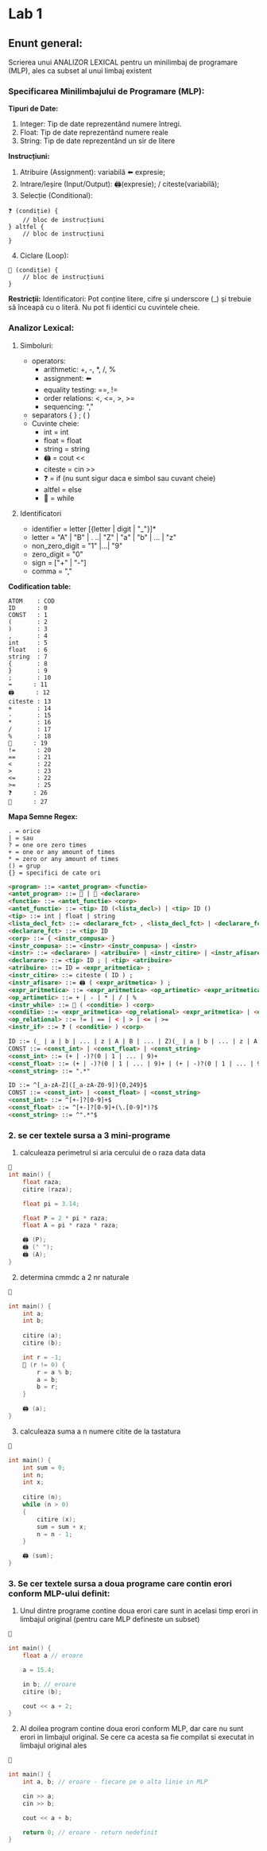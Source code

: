# Lab 1

## Enunt general:
Scrierea unui ANALIZOR LEXICAL pentru un minilimbaj de programare (MLP),
ales ca subset al unui limbaj existent

### Specificarea Minilimbajului de Programare (MLP):

**Tipuri de Date:**
1. Integer: Tip de date reprezentând numere întregi.
2. Float: Tip de date reprezentând numere reale
3. String: Tip de date reprezentând un sir de litere


**Instrucțiuni:**
1. Atribuire (Assignment): variabilă ⬅️ expresie;
2. Intrare/Ieșire (Input/Output): 🖨️(expresie); / citeste(variabilă);
3. Selecție (Conditional):
```
❓ (condiție) {
    // bloc de instrucțiuni
} altfel {
    // bloc de instrucțiuni
}
```
4. Ciclare (Loop):
```
🔁 (condiție) {
    // bloc de instrucțiuni
}
```
**Restricții:**
Identificatori: Pot conține litere, cifre și underscore (_) și trebuie să înceapă cu o literă. Nu pot fi identici cu cuvintele cheie.


### Analizor Lexical:

1. Simboluri:
    - operators:
		* arithmetic: +, -, *, /, %
		* assignment: ⬅️
        * equality testing: ==, !=
        * order relations: <, <=, >, >=
		* sequencing: ","
    - separators { }  ; ( )
    - Cuvinte cheie: 
       * int      = int
       * float    = float
       * string   = string
       * 🖨️      = cout <<
       * citeste  = cin >>
       * ❓       = if  (nu sunt sigur daca e simbol sau cuvant cheie)
       * altfel   = else
       * 🔁      = while
  
2. Identificatori
    - identifier = letter [{letter | digit | "_"}]*
    - letter = "A" | "B" | . ..| "Z" | "a" | "b" | ... | "z"
    - non_zero_digit = "1" |...| "9"
    - zero_digit = "0" 
    - sign = ["+" | "-"]
    - comma = ","

**Codification table:**
```
ATOM    : COD
ID      : 0
CONST   : 1
(       : 2
)       : 3
,       : 4
int     : 5
float   : 6
string  : 7
{       : 8
}       : 9
;       : 10
⬅️      : 11
🖨️      : 12
citeste : 13
+       : 14
-       : 15
*       : 16
/       : 17
%       : 18
🔁      : 19
!=      : 20
==      : 21
<       : 22
>       : 23
<=      : 22
>=      : 25
❓      : 26
🏁      : 27
```

**Mapa Semne Regex:**
```
. = orice
| = sau
? = one ore zero times
+ = one or any amount of times
* = zero or any amount of times
() = grup
{} = specifici de cate ori
```


```html
<program> ::= <antet_program> <functie>
<antet_program> ::= 🏁 | 🏁 <declarare>
<functie> ::= <antet_functie> <corp>
<antet_functie> ::= <tip> ID (<lista_decl>) | <tip> ID ()
<tip> ::= int | float | string
<lista_decl_fct> ::= <declarare_fct> , <lista_decl_fct> | <declarare_fct>
<declarare_fct> ::= <tip> ID
<corp> ::= { <instr_compusa> }
<instr_compusa> ::= <instr> <instr_compusa> | <instr>
<instr> ::= <declarare> | <atribuire> | <instr_citire> | <instr_afisare> | <instr_while> | <instr_if>
<declarare> ::= <tip> ID ; | <tip> <atribuire>
<atribuire> ::= ID = <expr_aritmetica> ;
<instr_citire> ::= citeste ( ID ) ;
<instr_afisare> ::= 🖨️ ( <expr_aritmetica> ) ;
<expr_aritmetica> ::= <expr_aritmetica> <op_artimetic> <expr_aritmetica> | ID | CONST
<op_artimetic> ::= + | - | * | / | %
<instr_while> ::= 🔁 ( <conditie> ) <corp>
<conditie> ::= <expr_aritmetica> <op_relational> <expr_aritmetica> | <expr_aritmetica>
<op_relational> ::= != | == | < | > | <= | >=
<instr_if> ::= ❓ ( <conditie> ) <corp>

ID ::= (_ | a | b | ... | z | A | B | ... | Z)(_ | a | b | ... | z | A | B | ... | Z | 0 | 1 | ... | 9){0,249}
CONST ::= <const_int> | <const_float> | <const_string>
<const_int> ::= (+ | -)?(0 | 1 | ... | 9)+
<const_float> ::= (+ | -)?(0 | 1 | ... | 9)+ | (+ | -)?(0 | 1 | ... | 9)+\.(0 | 1 | ... | 9)*
<const_string> ::= ".*"

ID ::= ^[_a-zA-Z]([_a-zA-Z0-9]){0,249}$
CONST ::= <const_int> | <const_float> | <const_string>
<const_int> ::= ^[+-]?[0-9]+$
<const_float> ::= ^[+-]?[0-9]+(\.[0-9]*)?$
<const_string> ::= ^".*"$
```

### 2. se cer textele sursa a 3 mini-programe  

1. calculeaza perimetrul si aria cercului de o raza data data
```cpp
🏁
int main() {
    float raza;
    citire (raza);

    float pi = 3.14;

    float P = 2 * pi * raza;
    float A = pi * raza * raza;

    🖨️ (P);
    🖨️ (" ");
    🖨️ (A);
}
```

2. determina cmmdc a 2 nr naturale
```cpp
🏁

int main() {
    int a;
    int b;
    
    citire (a);
    citire (b);

    int r = -1;
    🔁 (r != 0) {
        r = a % b;
        a = b;
        b = r;
    }

    🖨️ (a);
}
```

3. calculeaza suma a n numere citite de la tastatura 
```cpp
🏁

int main() {
    int sum = 0;
    int n;
    int x;
    
    citire (n);
    while (n > 0)
    {
        citire (x);
        sum = sum + x;
        n = n - 1;
    }

    🖨️ (sum);
}
```

### 3. Se cer textele sursa a doua programe care contin erori conform MLP-ului definit:

1. Unul dintre programe contine doua erori care sunt in acelasi timp erori in limbajul original (pentru care MLP defineste un subset)

```cpp
🏁

int main() {
    float a // eroare

    a = 15.4;

    in b; // eroare
    citire (b);

    cout << a + 2;
}
```

2. Al doilea program contine doua erori conform MLP, dar care nu sunt erori in limbajul original. Se cere ca acesta sa fie compilat si executat in limbajul original ales

```cpp
🏁

int main() {
    int a, b; // eroare - fiecare pe o alta linie in MLP

    cin >> a;
    cin >> b;

    cout << a + b;

    return 0; // eroare - return nedefinit
}
```